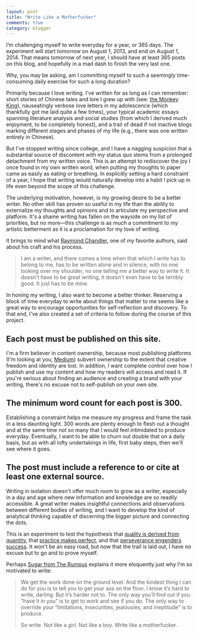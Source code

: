 ```yaml
---
layout: post
title: "Write Like a Motherfucker"
comments: true
category: blogger
---
```


I’m challenging myself to write everyday for a year, or 365 days. The experiment will start tomorrow on August 1, 2013, and end on August 1, 2014. That means tomorrow of next year, I should have at least 365 posts on this blog, and hopefully in a mad dash to finish the very last one.

Why, you may be asking, am I committing myself to such a seemingly time-consuming daily exercise for such a long duration?

Primarily because I love writing. I've written for as long as I can remember: short stories of Chinese tales and lore I grew up with (see: [the Monkey King][monkey]), nauseatingly verbose love letters in my adolescence (which thankfully got me laid quite a few times), your typical academic essays spanning literature analysis and social studies (from which I derived much enjoyment, to be completely honest), and a trail of dead if not inactive blogs marking different stages and phases of my life (e.g., there was one written entirely in Chinese).

[monkey]: http://en.wikipedia.org/wiki/Sun_Wukong

But I've stopped writing since college, and I have a nagging suspicion that a substantial source of discontent with my status quo stems from a prolonged detachment from my written voice. This is an attempt to rediscover the joy I once found in my own written word, when putting my thoughts to paper came as easily as eating or breathing. In explicitly setting a hard constraint of a year, I hope that writing would naturally develop into a habit I pick up in life even beyond the scope of this challenge.

The underlying motivation, however, is my growing desire to be a better writer. No other skill has proven so useful in my life than the ability to externalize my thoughts and opinions and to articulate my perspective and platform. It's a shame writing has fallen on the wayside on my list of priorities, but no more—this challenge is as much a commitment to my artistic betterment as it is a proclamation for my love of writing.

It brings to mind what [Raymond Chandler][raymond], one of my favorite authors, said about his craft and his process.

> I am a writer, and there comes a time when that which I write has to belong to me, has to be written alone and in silence, with no one looking over my shoulder, no one telling me a better way to write it. It doesn't have to be great writing, it doesn't even have to be terribly good. It just has to be mine.

[raymond]: https://en.wikiquote.org/wiki/Raymond_Chandler

In honing my writing, I also want to become a better thinker. Reserving a block of time everyday to write about things that matter to me seems like a great way to encourage opportunities for self-reflection and discovery. To that end, I've also created a set of criteria to follow during the course of this project.

## Each post must be published on this site.

I'm a firm believer in content ownership, because most publishing platforms (I'm looking at you, [Medium][medium]) subvert ownership to the extent that creative freedom and identity are lost. In addition, I want complete control over how I publish and use my content and how my readers will access and read it. If you're serious about finding an audience and creating a brand with your writing, there's no excuse not to self-publish on your own site.

[medium]: http://medium.com/

## The minimum word count for each post is 300.

Establishing a constraint helps me measure my progress and frame the task in a less daunting light. 300 words are plenty enough to flesh out a thought and at the same time not so many that I would feel intimidated to produce everyday. Eventually, I want to be able to churn out double that on a daily basis, but as with all lofty undertakings in life, first baby steps, then we'll see where it goes.

## The post must include a reference to or cite at least one external source.

Writing in isolation doesn't offer much room to grow as a writer, especially in a day and age where new information and knowledge are so readily accessible. A great writer makes insightful connections and observations between different bodies of writing, and I want to develop the kind of analytical thinking capable of discerning the bigger picture and connecting the dots.

This is an experiment to test the hypothesis that [quality is derived from quantity][q1], that [practice makes perfect][q2], and that [perseverance engenders success][q3]. It won't be an easy road, but now that the trail is laid out, I have no excuse but to go and to prove myself.

[q1]: https://medium.com/better-humans/3bc2b16fe3f5
[q2]: http://www.karenx.com/blog/i-learned-to-dance-in-a-year/
[q3]: http://blog.jenniferdewalt.com/post/56319597560/im-learning-to-code-by-building-180-websites-in-180

Perhaps [Sugar from The Rumpus][sugar] explains it more eloquently just why I'm so motivated to write:

> We get the work done on the ground level. And the kindest thing I can do for you is to tell you to get your ass on the floor. I know it’s hard to write, darling. But it’s harder not to. The only way you’ll find out if you “have it in you” is to get to work and see if you do. The only way to override your “limitations, insecurities, jealousies, and ineptitude” is to produce.
>
> So write. Not like a girl. Not like a boy. Write like a motherfucker.

[sugar]: http://therumpus.net/2010/08/dear-sugar-the-rumpus-advice-column-48-write-like-a-motherfucker/